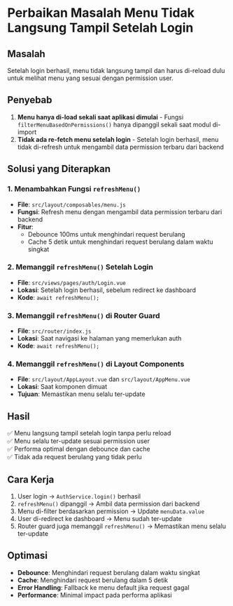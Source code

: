 # Perbaikan Masalah Menu Tidak Langsung Tampil Setelah Login

## Masalah
Setelah login berhasil, menu tidak langsung tampil dan harus di-reload dulu untuk melihat menu yang sesuai dengan permission user.

## Penyebab
1. **Menu hanya di-load sekali saat aplikasi dimulai** - Fungsi `filterMenuBasedOnPermissions()` hanya dipanggil sekali saat modul di-import
2. **Tidak ada re-fetch menu setelah login** - Setelah login berhasil, menu tidak di-refresh untuk mengambil data permission terbaru dari backend

## Solusi yang Diterapkan

### 1. Menambahkan Fungsi `refreshMenu()`
- **File**: `src/layout/composables/menu.js`
- **Fungsi**: Refresh menu dengan mengambil data permission terbaru dari backend
- **Fitur**: 
  - Debounce 100ms untuk menghindari request berulang
  - Cache 5 detik untuk menghindari request berulang dalam waktu singkat

### 2. Memanggil `refreshMenu()` Setelah Login
- **File**: `src/views/pages/auth/Login.vue`
- **Lokasi**: Setelah login berhasil, sebelum redirect ke dashboard
- **Kode**: `await refreshMenu();`

### 3. Memanggil `refreshMenu()` di Router Guard
- **File**: `src/router/index.js`
- **Lokasi**: Saat navigasi ke halaman yang memerlukan auth
- **Kode**: `await refreshMenu();`

### 4. Memanggil `refreshMenu()` di Layout Components
- **File**: `src/layout/AppLayout.vue` dan `src/layout/AppMenu.vue`
- **Lokasi**: Saat komponen dimuat
- **Tujuan**: Memastikan menu selalu ter-update

## Hasil
✅ Menu langsung tampil setelah login tanpa perlu reload  
✅ Menu selalu ter-update sesuai permission user  
✅ Performa optimal dengan debounce dan cache  
✅ Tidak ada request berulang yang tidak perlu  

## Cara Kerja
1. User login → `AuthService.login()` berhasil
2. `refreshMenu()` dipanggil → Ambil data permission dari backend
3. Menu di-filter berdasarkan permission → Update `menuData.value`
4. User di-redirect ke dashboard → Menu sudah ter-update
5. Router guard juga memanggil `refreshMenu()` → Memastikan menu selalu ter-update

## Optimasi
- **Debounce**: Menghindari request berulang dalam waktu singkat
- **Cache**: Menghindari request berulang dalam 5 detik
- **Error Handling**: Fallback ke menu default jika request gagal
- **Performance**: Minimal impact pada performa aplikasi 